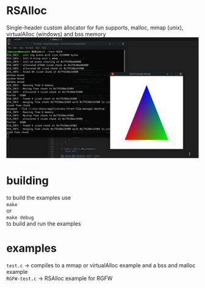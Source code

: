 # RSAlloc
Single-header custom allocator for fun supports, malloc, mmap (unix), virtualAlloc (windows) and bss memory
![alt text](image.png)

# building
to build the examples use\
    `make`\
or\
    `make debug`\
to build and run the examples

# examples
`test.c` -> compiles to a mmap or virtualAlloc example and a bss and malloc example\
`RGFW-test.c` -> RSAlloc example for RGFW